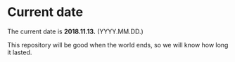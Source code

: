 # Current date

The current date is **2018.11.13.** (YYYY.MM.DD.)

This repository will be good when the world ends, so we will know how long it lasted.